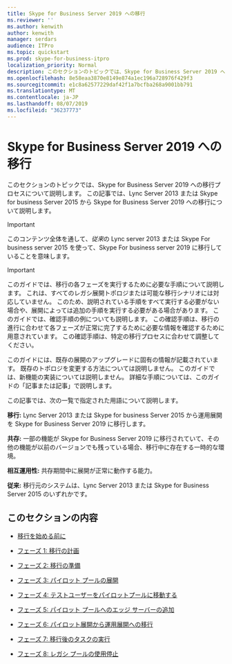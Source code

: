 ```yaml
---
title: Skype for Business Server 2019 への移行
ms.reviewer: ''
ms.author: kenwith
author: kenwith
manager: serdars
audience: ITPro
ms.topic: quickstart
ms.prod: skype-for-business-itpro
localization_priority: Normal
description: このセクションのトピックでは、Skype for Business Server 2019 への移行プロセスについて説明します。
ms.openlocfilehash: 8e58eaa3870e8149e874a1ec196a728976f429f3
ms.sourcegitcommit: e1c8a62577229daf42f1a7bcfba268a9001bb791
ms.translationtype: MT
ms.contentlocale: ja-JP
ms.lasthandoff: 08/07/2019
ms.locfileid: "36237773"
---
```

# <a name="migration-to-skype-for-business-server-2019"></a>Skype for Business Server 2019 への移行

このセクションのトピックでは、Skype for Business Server 2019 への移行プロセスについて説明します。 この記事では、Lync Server 2013 または Skype for business Server 2015 から Skype for Business Server 2019 への移行について説明します。

> [!IMPORTANT]
> このコンテンツ全体を通して、*従来*の Lync server 2013 または Skype For business server 2015 を使って、Skype For business server 2019 に移行していることを意味します。
  
> [!IMPORTANT]
> このガイドでは、移行の各フェーズを実行するために必要な手順について説明します。 これは、すべてのレガシ展開トポロジまたは可能な移行シナリオには対応していません。 このため、説明されている手順をすべて実行する必要がない場合や、展開によっては追加の手順を実行する必要がある場合があります。 このガイドでは、確認手順の例についても説明します。 この確認手順は、移行の進行に合わせて各フェーズが正常に完了するために必要な情報を確認するために用意されています。 この確認手順は、特定の移行プロセスに合わせて調整してください。 
  
このガイドには、既存の展開のアップグレードに固有の情報が記載されています。 既存のトポロジを変更する方法については説明しません。 このガイドでは、新機能の実装については説明しません。 詳細な手順については、このガイドの「記事または記事」で説明します。 
  
この記事では、次の一覧で指定された用語について説明します。
  
**移行:** Lync Server 2013 または Skype for business Server 2015 から運用展開を Skype for Business Server 2019 に移行します。
    
**共存:** 一部の機能が Skype for Business Server 2019 に移行されていて、その他の機能が以前のバージョンでも残っている場合、移行中に存在する一時的な環境。
    
**相互運用性:** 共存期間中に展開が正常に動作する能力。

**従来:** 移行元のシステムは、Lync Server 2013 または Skype for Business Server 2015 のいずれかです。
    
## <a name="in-this-section"></a>このセクションの内容

- [移行を始める前に](before-you-begin-the-migration.md)
    
- [フェーズ 1: 移行の計画](phase-1-plan-your-migration.md)
    
- [フェーズ 2: 移行の準備](phase-2-prepare-for-migration.md)
    
- [フェーズ 3: パイロット プールの展開](phase-3-deploy-pilot-pool.md)
    
- [フェーズ 4: テストユーザーをパイロットプールに移動する](phase-4-move-test-users-to-the-pilot-pool.md)
    
- [フェーズ 5: パイロット プールへのエッジ サーバーの追加](phase-5-add-edge-server-to-pilot-pool.md)
    
- [フェーズ 6: パイロット展開から運用展開への移行](phase-6-move-from-pilot-deployment-into-production.md)
    
- [フェーズ 7: 移行後のタスクの実行](phase-7-complete-post-migration-tasks.md)
    
- [フェーズ 8: レガシ プールの使用停止](phase-8-decommission-legacy-pools.md)
    

